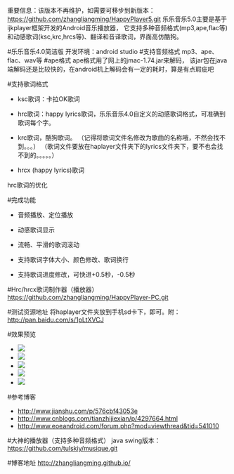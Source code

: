 重要信息：该版本不再维护，如需要可移步到新版本：https://github.com/zhangliangming/HappyPlayer5.git
乐乐音乐5.0主要是基于ijkplayer框架开发的Android音乐播放器，
它支持多种音频格式(mp3,ape,flac等)和动感歌词(ksc,krc,hrcs等)、翻译和音译歌词，界面高仿酷狗。


#乐乐音乐4.0简洁版
开发环境：android studio
#支持音频格式
mp3、ape、flac、wav等
#ape格式
ape格式用了网上的jmac-1.74.jar来解码，
该jar包在java端解码还是比较快的，在android机上解码会有一定的耗时，算是有点瑕疵吧

#支持歌词格式


- ksc歌词：卡拉OK歌词


- hrc歌词：happy lyrics歌词，乐乐音乐4.0自定义的动感歌词格式，可准确到歌词每个字。

- krc歌词，酷狗歌词。
（记得将歌词文件名修改为歌曲的名称哦，不然会找不到。。。）
（歌词文件要放在haplayer文件夹下的lyrics文件夹下，要不也会找不到的。。。。。）

- hrcx (happy lyrics)歌词

hrc歌词的优化


#完成功能

- 音频播放、定位播放

- 动感歌词显示

- 流畅、平滑的歌词滚动
- 支持歌词字体大小、颜色修改、歌词换行
- 支持歌词进度修改，可快进+0.5秒，-0.5秒

#Hrc/hrcx歌词制作器（播放器）
https://github.com/zhangliangming/HappyPlayer-PC.git

#测试资源地址
将haplayer文件夹放到手机sd卡下，即可。附：http://pan.baidu.com/s/1pLtXVCJ


#效果预览
- ![](http://i.imgur.com/p3kkE0p.png)
- ![](http://i.imgur.com/sNQ44vd.png)
- ![](http://i.imgur.com/kcOQ2Ti.png)
- ![](http://i.imgur.com/7UwShO5.gif)
- ![](http://i.imgur.com/Egwcfxs.gif)

#参考博客
- http://www.jianshu.com/p/576cbf43053e
- http://www.cnblogs.com/tianzhijiexian/p/4297664.html
- http://www.eoeandroid.com/forum.php?mod=viewthread&tid=541010

#大神的播放器（支持多种音频格式）
 java swing版本：https://github.com/tulskiy/musique.git

 #博客地址
 http://zhangliangming.github.io/
